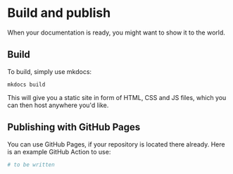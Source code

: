 # Build and publish

When your documentation is ready, you might want to show it to the world.

## Build

To build, simply use mkdocs:

```shell
mkdocs build
```

This will give you a static site in form of HTML, CSS and JS files,
which you can then host anywhere you'd like.

## Publishing with GitHub Pages

You can use GitHub Pages, if your repository is located there already.
Here is an example GitHub Action to use:

```yml
# to be written
```
